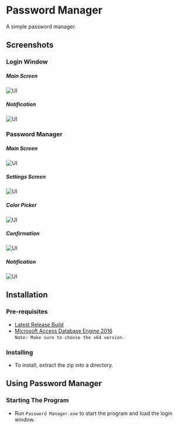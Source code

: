 # Password Manager
A simple password manager.

## Screenshots

### Login Window
##### Main Screen
![UI](https://user-images.githubusercontent.com/124441402/224800343-877851ed-a419-4750-ab74-711dd8c61ae9.png)
##### Notification
![UI](https://user-images.githubusercontent.com/124441402/224800366-b871ee03-cf61-4b41-88f6-24214edfc3da.png)

### Password Manager
##### Main Screen
![UI](https://user-images.githubusercontent.com/124441402/224800395-476a4c67-378b-4749-8c06-b4311a2dc4f9.png)
##### Settings Screen
![UI](https://user-images.githubusercontent.com/124441402/224800409-9a3a263c-1454-4761-98ad-38bcf8abee73.png)
##### Color Picker
![UI](https://user-images.githubusercontent.com/124441402/224800449-9beadcf2-fe01-4525-a36e-b2f7e339ac5f.png)
##### Confirmation
![UI](https://user-images.githubusercontent.com/124441402/224800425-8eff4dcf-0a14-47ab-80a5-c16111a7d0fd.png)
##### Notification
![UI](https://user-images.githubusercontent.com/124441402/224800439-19baf408-6017-4a7e-9f6e-c4937fa28530.png)

## Installation

### Pre-requisites
- [Latest Release Build](https://github.com/notInori/Password-Manager-Drakula/releases/)
- [Microsoft Access Database Engine 2016](https://www.microsoft.com/en-us/download/details.aspx?id=54920)  
`Note: Make sure to choose the x64 version.`

### Installing
- To install, extract the zip into a directory.

## Using Password Manager

### Starting The Program
- Run `Password Manager.exe` to start the program and load the login window.
